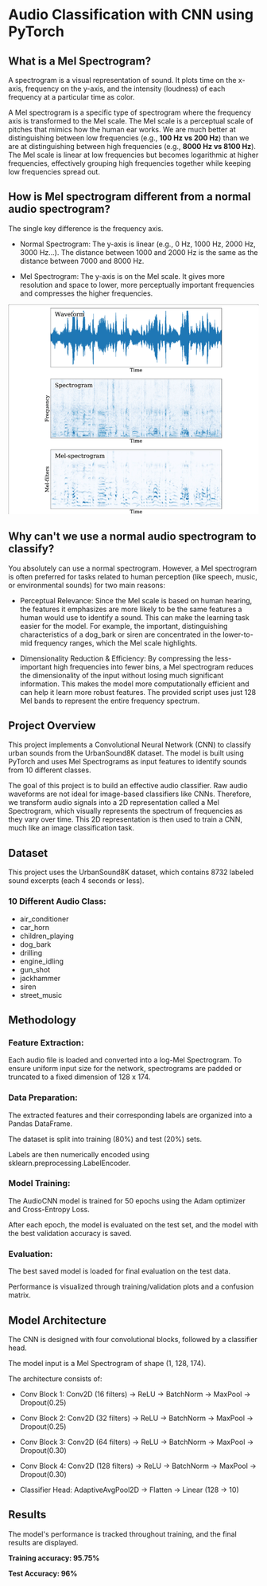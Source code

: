 # Audio Classification with CNN using PyTorch

## What is a Mel Spectrogram?
A spectrogram is a visual representation of sound. It plots time on the x-axis, frequency on the y-axis, and the intensity (loudness) of each frequency at a particular time as color.

A Mel spectrogram is a specific type of spectrogram where the frequency axis is transformed to the Mel scale. The Mel scale is a perceptual scale of pitches that mimics how the human ear works. We are much better at distinguishing between low frequencies (e.g., **100 Hz vs 200 Hz**) than we are at distinguishing between high frequencies (e.g., **8000 Hz vs 8100 Hz**). The Mel scale is linear at low frequencies but becomes logarithmic at higher frequencies, effectively grouping high frequencies together while keeping low frequencies spread out.

## How is Mel spectrogram different from a normal audio spectrogram?
The single key difference is the frequency axis.

* Normal Spectrogram: The y-axis is linear (e.g., 0 Hz, 1000 Hz, 2000 Hz, 3000 Hz...). The distance between 1000 and 2000 Hz is the same as the distance between 7000 and 8000 Hz.

* Mel Spectrogram: The y-axis is on the Mel scale. It gives more resolution and space to lower, more perceptually important frequencies and compresses the higher frequencies.


<img src="image\mel_vs_normal.png" alt="Project Logo" width=""/>


## Why can't we use a normal audio spectrogram to classify?
You absolutely can use a normal spectrogram. However, a Mel spectrogram is often preferred for tasks related to human perception (like speech, music, or environmental sounds) for two main reasons:

* Perceptual Relevance: Since the Mel scale is based on human hearing, the features it emphasizes are more likely to be the same features a human would use to identify a sound. This can make the learning task easier for the model. For example, the important, distinguishing characteristics of a dog_bark or siren are concentrated in the lower-to-mid frequency ranges, which the Mel scale highlights.

* Dimensionality Reduction & Efficiency: By compressing the less-important high frequencies into fewer bins, a Mel spectrogram reduces the dimensionality of the input without losing much significant information. This makes the model more computationally efficient and can help it learn more robust features. The provided script uses just 128 Mel bands to represent the entire frequency spectrum.



## Project Overview

This project implements a Convolutional Neural Network (CNN) to classify urban sounds from the UrbanSound8K dataset. The model is built using PyTorch and uses Mel Spectrograms as input features to identify sounds from 10 different classes.

The goal of this project is to build an effective audio classifier. Raw audio waveforms are not ideal for image-based classifiers like CNNs. Therefore, we transform audio signals into a 2D representation called a Mel Spectrogram, which visually represents the spectrum of frequencies as they vary over time. This 2D representation is then used to train a CNN, much like an image classification task.


## Dataset
This project uses the UrbanSound8K dataset, which contains 8732 labeled sound excerpts (each 4 seconds or less).

### 10 Different Audio Class:
* air_conditioner
* car_horn
* children_playing
* dog_bark
* drilling
* engine_idling
* gun_shot
* jackhammer
* siren
* street_music



## Methodology

### Feature Extraction: 
Each audio file is loaded and converted into a log-Mel Spectrogram. To ensure uniform input size for the network, spectrograms are padded or truncated to a fixed dimension of 128 x 174.

### Data Preparation:
The extracted features and their corresponding labels are organized into a Pandas DataFrame.

The dataset is split into training (80%) and test (20%) sets.

Labels are then numerically encoded using sklearn.preprocessing.LabelEncoder.

### Model Training:
The AudioCNN model is trained for 50 epochs using the Adam optimizer and Cross-Entropy Loss.

After each epoch, the model is evaluated on the test set, and the model with the best validation accuracy is saved.

### Evaluation:
The best saved model is loaded for final evaluation on the test data.

Performance is visualized through training/validation plots and a confusion matrix.

## Model Architecture
The CNN is designed with four convolutional blocks, followed by a classifier head.

The model input is a Mel Spectrogram of shape (1, 128, 174).

The architecture consists of:

* Conv Block 1: Conv2D (16 filters) -> ReLU -> BatchNorm -> MaxPool -> Dropout(0.25)

* Conv Block 2: Conv2D (32 filters) -> ReLU -> BatchNorm -> MaxPool -> Dropout(0.25)

* Conv Block 3: Conv2D (64 filters) -> ReLU -> BatchNorm -> MaxPool -> Dropout(0.30)

* Conv Block 4: Conv2D (128 filters) -> ReLU -> BatchNorm -> MaxPool -> Dropout(0.30)

* Classifier Head: AdaptiveAvgPool2D -> Flatten -> Linear (128 -> 10)

## Results
The model's performance is tracked throughout training, and the final results are displayed.

**Training accuracy: 95.75%**


**Test Accuracy: 96%**